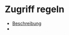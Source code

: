 # Zugriff regeln

+ [Beschreibung](https://nerdiy.de/de_de/fhem-zugang-zur-konfigurationsoberflaeche-absichern/)
+ 
